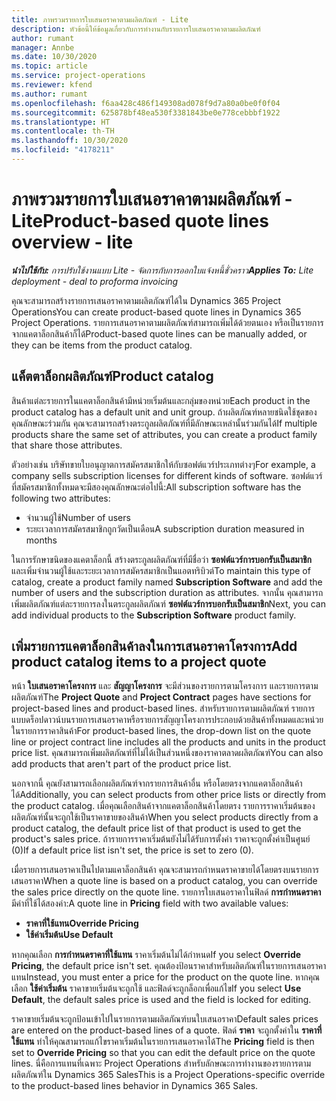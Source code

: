 ```yaml
---
title: ภาพรวมรายการใบเสนอราคาตามผลิตภัณฑ์ - Lite
description: หัวข้อนี้ให้ข้อมูลเกี่ยวกับการทำงานกับรายการใบเสนอราคาตามผลิตภัณฑ์
author: rumant
manager: Annbe
ms.date: 10/30/2020
ms.topic: article
ms.service: project-operations
ms.reviewer: kfend
ms.author: rumant
ms.openlocfilehash: f6aa428c486f149308ad078f9d7a80a0be0f0f04
ms.sourcegitcommit: 625878bf48ea530f3381843be0e778cebbbf1922
ms.translationtype: HT
ms.contentlocale: th-TH
ms.lasthandoff: 10/30/2020
ms.locfileid: "4178211"
---
```

# <a name="product-based-quote-lines-overview---lite"></a><span data-ttu-id="5751f-103">ภาพรวมรายการใบเสนอราคาตามผลิตภัณฑ์ - Lite</span><span class="sxs-lookup"><span data-stu-id="5751f-103">Product-based quote lines overview - lite</span></span>

<span data-ttu-id="5751f-104">_**นำไปใช้กับ:** การปรับใช้งานแบบ Lite - จัดการกับการออกใบแจ้งหนี้ชั่วคราว_</span><span class="sxs-lookup"><span data-stu-id="5751f-104">_**Applies To:** Lite deployment - deal to proforma invoicing_</span></span>

<span data-ttu-id="5751f-105">คุณจะสามารถสร้างรายการเสนอราคาตามผลิตภัณฑ์ได้ใน Dynamics 365 Project Operations</span><span class="sxs-lookup"><span data-stu-id="5751f-105">You can create product-based quote lines in Dynamics 365 Project Operations.</span></span> <span data-ttu-id="5751f-106">รายการเสนอราคาตามผลิตภัณฑ์สามารถเพิ่มได้ด้วยตนเอง หรือเป็นรายการจากแคตาล็อกสินค้าก็ได้</span><span class="sxs-lookup"><span data-stu-id="5751f-106">Product-based quote lines can be manually added, or they can be items from the product catalog.</span></span>

## <a name="product-catalog"></a><span data-ttu-id="5751f-107">แค็ตตาล็อกผลิตภัณฑ์</span><span class="sxs-lookup"><span data-stu-id="5751f-107">Product catalog</span></span>

<span data-ttu-id="5751f-108">สินค้าแต่ละรายการในแคตาล็อกสินค้ามีหน่วยเริ่มต้นและกลุ่มของหน่วย</span><span class="sxs-lookup"><span data-stu-id="5751f-108">Each product in the product catalog has a default unit and unit group.</span></span> <span data-ttu-id="5751f-109">ถ้าผลิตภัณฑ์หลายชนิดใช้ชุดของคุณลักษณะร่วมกัน คุณจะสามารถสร้างตระกูลผลิตภัณฑ์ที่มีลักษณะเหล่านั้นร่วมกันได้</span><span class="sxs-lookup"><span data-stu-id="5751f-109">If multiple products share the same set of attributes, you can create a product family that share those attributes.</span></span> 

<span data-ttu-id="5751f-110">ตัวอย่างเช่น บริษัทขายใบอนุญาตการสมัครสมาชิกให้กับซอฟต์แวร์ประเภทต่างๆ</span><span class="sxs-lookup"><span data-stu-id="5751f-110">For example, a company sells subscription licenses for different kinds of software.</span></span> <span data-ttu-id="5751f-111">ซอฟต์แวร์ที่สมัครสมาชิกทั้งหมดจะมีสองคุณลักษณะต่อไปนี้:</span><span class="sxs-lookup"><span data-stu-id="5751f-111">All subscription software has the following two attributes:</span></span>

- <span data-ttu-id="5751f-112">จำนวนผู้ใช้</span><span class="sxs-lookup"><span data-stu-id="5751f-112">Number of users</span></span>
- <span data-ttu-id="5751f-113">ระยะเวลาการสมัครสมาชิกถูกวัดเป็นเดือน</span><span class="sxs-lookup"><span data-stu-id="5751f-113">A subscription duration measured in months</span></span>

<span data-ttu-id="5751f-114">ในการรักษาขนิดของแคตาล็อกนี้ สร้างตระกูลผลิตภัณฑ์ที่มีชื่อว่า **ซอฟต์แวร์การบอกรับเป็นสมาชิก** และเพิ่มจำนวนผู้ใช้และระยะเวลาการสมัครสมาชิกเป็นแอตทริบิวต์</span><span class="sxs-lookup"><span data-stu-id="5751f-114">To maintain this type of catalog, create a product family named **Subscription Software** and add the number of users and the subscription duration as attributes.</span></span> <span data-ttu-id="5751f-115">จากนั้น คุณสามารถเพิ่มผลิตภัณฑ์แต่ละรายการลงในตระกูลผลิตภัณฑ์ **ซอฟต์แวร์การบอกรับเป็นสมาชิก**</span><span class="sxs-lookup"><span data-stu-id="5751f-115">Next, you can add individual products to the **Subscription Software** product family.</span></span>

## <a name="add-product-catalog-items-to-a-project-quote"></a><span data-ttu-id="5751f-116">เพิ่มรายการแคตาล็อกสินค้าลงในการเสนอราคาโครงการ</span><span class="sxs-lookup"><span data-stu-id="5751f-116">Add product catalog items to a project quote</span></span>

<span data-ttu-id="5751f-117">หน้า **ใบเสนอราคาโครงการ** และ **สัญญาโครงการ** จะมีส่วนของรายการตามโครงการ และรายการตามผลิตภัณฑ์</span><span class="sxs-lookup"><span data-stu-id="5751f-117">The **Project Quote** and **Project Contract** pages have sections for project-based lines and product-based lines.</span></span> <span data-ttu-id="5751f-118">สำหรับรายการตามผลิตภัณฑ์ รายการแบบดร็อปดาวน์บนรายการเสนอราคาหรือรายการสัญญาโครงการประกอบด้วยสินค้าทั้งหมดและหน่วยในรายการราคาสินค้า</span><span class="sxs-lookup"><span data-stu-id="5751f-118">For product-based lines, the drop-down list on the quote line or project contract line includes all the products and units in the product price list.</span></span> <span data-ttu-id="5751f-119">คุณสามารถเพิ่มผลิตภัณฑ์ที่ไม่ได้เป็นส่วนหนึ่งของราคาตลาดผลิตภัณฑ์</span><span class="sxs-lookup"><span data-stu-id="5751f-119">You can also add products that aren't part of the product price list.</span></span>

<span data-ttu-id="5751f-120">นอกจากนี้ คุณยังสามารถเลือกผลิตภัณฑ์จากรายการสินค้าอื่น หรือโดยตรงจากแคตาล็อกสินค้าได้</span><span class="sxs-lookup"><span data-stu-id="5751f-120">Additionally, you can select products from other price lists or directly from the product catalog.</span></span> <span data-ttu-id="5751f-121">เมื่อคุณเลือกสินค้าจากแคตาล็อกสินค้าโดยตรง รายการราคาเริ่มต้นของผลิตภัณฑ์นั้นจะถูกใช้เป็นราคาขายของสินค้า</span><span class="sxs-lookup"><span data-stu-id="5751f-121">When you select products directly from a product catalog, the default price list of that product is used to get the product's sales price.</span></span> <span data-ttu-id="5751f-122">ถ้ารายการราคาเริ่มต้นยังไม่ได้รับการตั้งค่า ราคาจะถูกตั้งค่าเป็นศูนย์ (0)</span><span class="sxs-lookup"><span data-stu-id="5751f-122">If a default price list isn't set, the price is set to zero (0).</span></span>

<span data-ttu-id="5751f-123">เมื่อรายการเสนอราคาเป็นไปตามแคาล็อกสินค้า คุณจะสามารถกำหนดราคาขายได้โดยตรงบนรายการเสนอราคา</span><span class="sxs-lookup"><span data-stu-id="5751f-123">When a quote line is based on a product catalog, you can override the sales price directly on the quote line.</span></span> <span data-ttu-id="5751f-124">รายการใบเสนอราคาในฟิลด์ **การกำหนดราคา** มีค่าที่ใช้ได้สองค่า:</span><span class="sxs-lookup"><span data-stu-id="5751f-124">A quote line in **Pricing** field with two available values:</span></span>

- <span data-ttu-id="5751f-125">**ราคาที่ใช้แทน**</span><span class="sxs-lookup"><span data-stu-id="5751f-125">**Override Pricing**</span></span>
- <span data-ttu-id="5751f-126">**ใช้ค่าเริ่มต้น**</span><span class="sxs-lookup"><span data-stu-id="5751f-126">**Use Default**</span></span>

<span data-ttu-id="5751f-127">หากคุณเลือก **การกำหนดราคาที่ใช้แทน** ราคาเริ่มต้นไม่ได้กำหนด</span><span class="sxs-lookup"><span data-stu-id="5751f-127">If you select **Override Pricing**, the default price isn't set.</span></span> <span data-ttu-id="5751f-128">คุณต้องป้อนราคาสำหรับผลิตภัณฑ์ในรายการเสนอราคาแทน</span><span class="sxs-lookup"><span data-stu-id="5751f-128">Instead, you must enter a price for the product on the quote line.</span></span> <span data-ttu-id="5751f-129">หากคุณเลือก **ใช้ค่าเริ่มต้น** ราคาขายเริ่มต้นจะถูกใช้ และฟิลด์จะถูกล็อกเพื่อแก้ไข</span><span class="sxs-lookup"><span data-stu-id="5751f-129">If you select **Use Default**, the default sales price is used and the field is locked for editing.</span></span>

<span data-ttu-id="5751f-130">ราคาขายเริ่มต้นจะถูกป้อนเข้าไปในรายการตามผลิตภัณฑ์บนใบเสนอราคา</span><span class="sxs-lookup"><span data-stu-id="5751f-130">Default sales prices are entered on the product-based lines of a quote.</span></span> <span data-ttu-id="5751f-131">ฟิลด์ **ราคา** จะถูกตั้งค่าใน **ราคาที่ใช้แทน** ทำให้คุณสามารถแก้ไขราคาเริ่มต้นในรายการเสนอราคาได้</span><span class="sxs-lookup"><span data-stu-id="5751f-131">The **Pricing** field is then set to **Override Pricing** so that you can edit the default price on the quote lines.</span></span> <span data-ttu-id="5751f-132">นี่คือการแทนที่เฉพาะ Project Operations สำหรับลักษณะการทำงานของรายการตามผลิตภัณฑ์ใน Dynamics 365 Sales</span><span class="sxs-lookup"><span data-stu-id="5751f-132">This is a Project Operations-specific override to the product-based lines behavior in Dynamics 365 Sales.</span></span>
